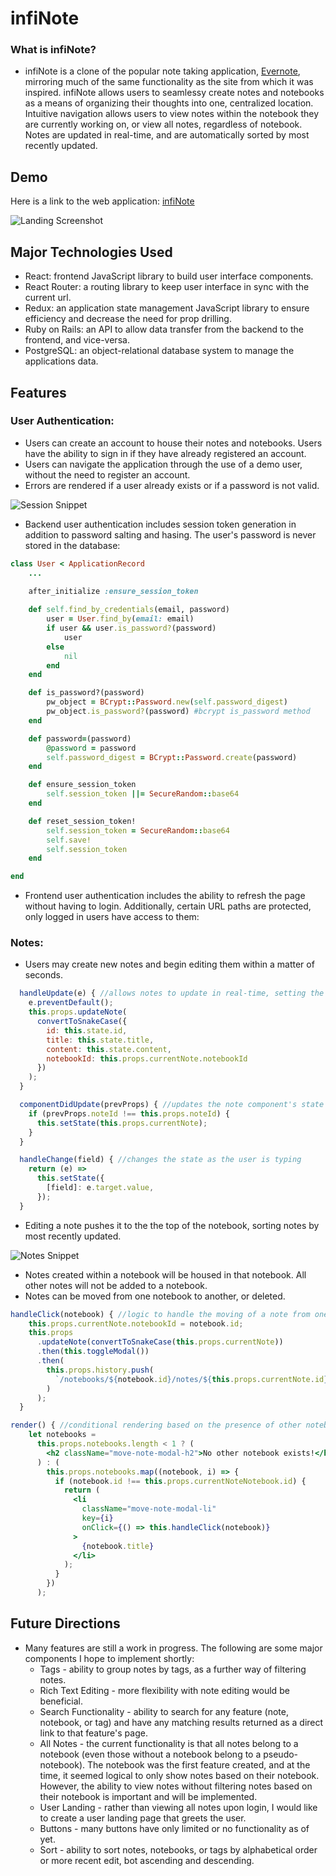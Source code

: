 # infiNote

### What is infiNote?
* infiNote is a clone of the popular note taking application, [Evernote](http://evernote.com), mirroring much of the same functionality as the site from which it was inspired. infiNote allows users to seamlessy create notes and notebooks as a means of organizing their thoughts into one, centralized location. Intuitive navigation allows users to view notes within the notebook they are currently working on, or view all notes, regardless of notebook. Notes are updated in real-time, and are automatically sorted by most recently updated.

## Demo
Here is a link to the web application: [infiNote](http://infinote-app.herokuapp.com/#/)

![Landing Screenshot](https://user-images.githubusercontent.com/77806372/119143307-767e4b80-ba15-11eb-8d67-7115b2194ae8.JPG)

## Major Technologies Used
* React: frontend JavaScript library to build user interface components.
* React Router: a routing library to keep user interface in sync with the current url.
* Redux: an application state management JavaScript library to ensure efficiency and decrease the need for prop drilling. 
* Ruby on Rails: an API to allow data transfer from the backend to the frontend, and vice-versa.
* PostgreSQL: an object-relational database system to manage the applications data.

## Features
### User Authentication:
* Users can create an account to house their notes and notebooks. Users have the ability to sign in if they have already registered an account.
* Users can navigate the application through the use of a demo user, without the need to register an account.
* Errors are rendered if a user already exists or if a password is not valid.

![Session Snippet](https://user-images.githubusercontent.com/77806372/119147315-76804a80-ba19-11eb-9e0f-f4db761baa81.JPG)

* Backend user authentication includes session token generation in addition to password salting and hasing. The user's password is never stored in the database: 
```ruby
class User < ApplicationRecord
    ...
    
    after_initialize :ensure_session_token

    def self.find_by_credentials(email, password)
        user = User.find_by(email: email)
        if user && user.is_password?(password)
            user
        else
            nil
        end
    end

    def is_password?(password)
        pw_object = BCrypt::Password.new(self.password_digest)
        pw_object.is_password?(password) #bcrypt is_password method
    end

    def password=(password)
        @password = password
        self.password_digest = BCrypt::Password.create(password)
    end

    def ensure_session_token
        self.session_token ||= SecureRandom::base64
    end

    def reset_session_token!
        self.session_token = SecureRandom::base64
        self.save!
        self.session_token
    end

end


```
* Frontend user authentication includes the ability to refresh the page without having to login. Additionally, certain URL paths are protected, only logged in users have access to them: 


### Notes:
* Users may create new notes and begin editing them within a matter of seconds. 
```jsx
  handleUpdate(e) { //allows notes to update in real-time, setting the react component state to the user's input
    e.preventDefault();
    this.props.updateNote(
      convertToSnakeCase({
        id: this.state.id,
        title: this.state.title,
        content: this.state.content,
        notebookId: this.props.currentNote.notebookId
      })
    );
  }

  componentDidUpdate(prevProps) { //updates the note component's state to render the most recently selected note
    if (prevProps.noteId !== this.props.noteId) {
      this.setState(this.props.currentNote);
    }
  }

  handleChange(field) { //changes the state as the user is typing
    return (e) =>
      this.setState({
        [field]: e.target.value,
      });
  }

```

* Editing a note pushes it to the the top of the notebook, sorting notes by most recently updated.  

![Notes Snippet](https://user-images.githubusercontent.com/77806372/119149439-839e3900-ba1b-11eb-80c7-09cee4264668.JPG)
* Notes created within a notebook will be housed in that notebook. All other notes will not be added to a notebook.
* Notes can be moved from one notebook to another, or deleted. 

```jsx
handleClick(notebook) { //logic to handle the moving of a note from one notebook to another
    this.props.currentNote.notebookId = notebook.id;
    this.props
      .updateNote(convertToSnakeCase(this.props.currentNote))
      .then(this.toggleModal())
      .then(
        this.props.history.push(
          `/notebooks/${notebook.id}/notes/${this.props.currentNote.id}`
        )
      );
  }

render() { //conditional rendering based on the presence of other notebooks
    let notebooks =
      this.props.notebooks.length < 1 ? (
        <h2 className="move-note-modal-h2">No other notebook exists!</h2>
      ) : (
        this.props.notebooks.map((notebook, i) => {
          if (notebook.id !== this.props.currentNoteNotebook.id) {
            return (
              <li
                className="move-note-modal-li"
                key={i}
                onClick={() => this.handleClick(notebook)}
              >
                {notebook.title}
              </li>
            );
          }
        })
      );
```



## Future Directions
* Many features are still a work in progress. The following are some major components I hope to implement shortly:
  * Tags - ability to group notes by tags, as a further way of filtering notes.
  * Rich Text Editing - more flexibility with note editing would be beneficial.
  * Search Functionality - ability to search for any feature (note, notebook, or tag) and have any matching results returned as a direct link to that feature's page.
  * All Notes - the current functionality is that all notes belong to a notebook (even those without a notebook belong to a pseudo-notebook). The notebook was the first feature created, and at the time, it seemed logical to only show notes based on their notebook. However, the ability to view notes without filtering notes based on their notebook is important and will be implemented.
  * User Landing - rather than viewing all notes upon login, I would like to create a user landing page that greets the user. 
  * Buttons - many buttons have only limited or no functionality as of yet.
  * Sort - ability to sort notes, notebooks, or tags by alphabetical order or more recent edit, bot ascending and descending. 
